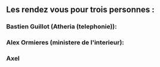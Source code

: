 ## Les rendez vous pour trois personnes  :


### Bastien Guillot (Atheria (telephonie)):










### Alex Ormieres (ministere de l'interieur):





### Axel 
